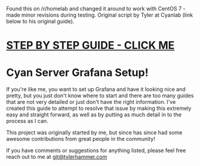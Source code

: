 Found this on /r/homelab and changed it around to work with CentOS 7 - made minor revisions during testing. Original script by Tyler at Cyanlab (link below to his original guide).

# [STEP BY STEP GUIDE - CLICK ME](http://cyanlab.io/grafana-the-absolute-beginners-guide/)

# Cyan Server Grafana Setup!

If you're like me, you want to set up Grafana and have it looking nice and pretty, but you just don't know where to start and there are too many guides that are not very detailed or just don't have the right information. I've created this guide to attempt to resolve that issue by making this extremely easy and straight forward, as well as by putting as much detail in to the process as I can. 

This project was originally started by me, but since has since had some awesome contributions from great people in the community! 

If you have comments or suggestions for anything listed, please feel free reach out to me at git@tylerhammer.com
